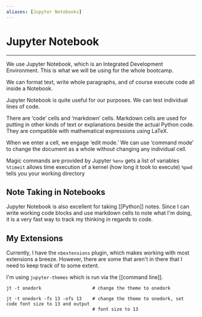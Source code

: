 ```yaml
---
aliases: [Jupyter Notebooks]
---
```

# Jupyter Notebook
---
We use Jupyter Notebook, which is an Integrated Development Environment. This is what we will be using for the whole bootcamp. 

We can format text, write whole paragraphs, and of course execute code all inside a Notebook. 

Jupyter Notebook is quite useful for our purposes. We can test individual lines of code. 

There are ‘code’ cells and ‘markdown’ cells. Markdown cells are used for putting in other kinds of text or explanations beside the actual Python code. They are compatible with mathematical expressions using LaTeX. 

When we enter a cell, we engage ‘edit mode.’ We can use ‘command mode’ to change the document as a whole without changing any individual cell.

Magic commands are provided by Jupyter 
	`%env` gets a list of variables
	`%timeit` allows time execution of a kernel (how long it took to execute)
	`%pwd` tells you your working directory

## Note Taking in Notebooks
Jupyter Notebook is also excellent for taking [[Python]] notes. Since I can write working code blocks and use markdown cells to note what I'm doing, it is a very fast way to track my thinking in regards to code. 

## My Extensions
Currently, I have the `nbextensions` plugin, which makes working with most extensions a breeze. However, there are some that aren't in there that I need to keep track of to some extent. 

I'm using `jupyter-themes` which is run via the [[command line]].
```
jt -t onedork 					# change the theme to onedork

jt -t onedork -fs 13 -ofs 13 	# change the theme to onedork, set code font size to 13 and output 
								# font size to 13
```